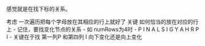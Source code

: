 感觉就是在找下标的关系。

考虑 一次遍历把每个字母放在其相应的行上就好了
关键 如何恰当的放在对应的行上
	- 记住，要找变化节点的关系
	- 如 numRows为4时
	-   P     I    N
		A   L S  I G
		Y A   H R
		P     I
	- 关键在于找 第一列P 和第四列 I  向下变化还是向上变化